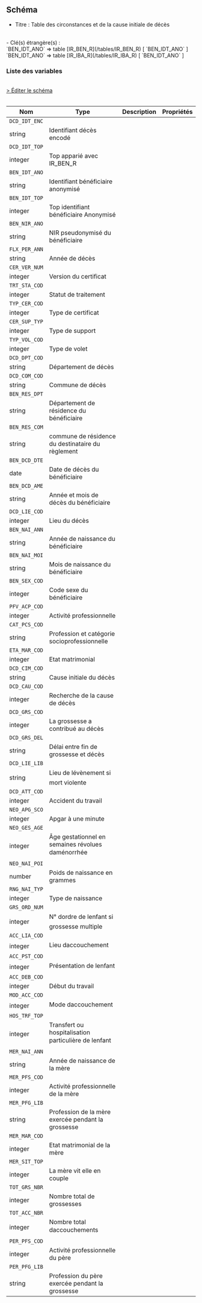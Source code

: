 ## Schéma

- Titre : Table des circonstances et de la cause initiale de décès
<br />
- Clé(s) étrangère(s) : <br />
`BEN_IDT_ANO` => table [IR_BEN_R](/tables/IR_BEN_R) [ `BEN_IDT_ANO` ]<br />
`BEN_IDT_ANO` => table [IR_IBA_R](/tables/IR_IBA_R) [ `BEN_IDT_ANO` ]<br />

### Liste des variables
<br />
<div>
    <a href="https://gitlab.com/healthdatahub/schema-snds/edit/master/schemas/Causes%20de%20d%C3%A9c%C3%A8s/KI_CCI_R.json"  
    arget="_blank" rel="noopener noreferrer">> Éditer le schéma</a>
    <OutboundLink />
</div>
<br />

Nom|Type|Description|Propriétés
-|-|-|-
`DCD_IDT_ENC`|
string|Identifiant décès encodé||
`DCD_IDT_TOP`|
integer|Top apparié avec IR_BEN_R||
`BEN_IDT_ANO`|
string|Identifiant bénéficiaire anonymisé||
`BEN_IDT_TOP`|
integer|Top identifiant bénéficiaire Anonymisé||
`BEN_NIR_ANO`|
string|NIR pseudonymisé du bénéficiaire||
`FLX_PER_ANN`|
string|Année de décès||
`CER_VER_NUM`|
integer|Version du certificat||
`TRT_STA_COD`|
integer|Statut de traitement||
`TYP_CER_COD`|
integer|Type de certificat||
`CER_SUP_TYP`|
integer|Type de support||
`TYP_VOL_COD`|
integer|Type de volet||
`DCD_DPT_COD`|
string|Département de décès||
`DCD_COM_COD`|
string|Commune de décès||
`BEN_RES_DPT`|
string|Département de résidence du bénéficiaire||
`BEN_RES_COM`|
string|commune de résidence du destinataire du règlement||
`BEN_DCD_DTE`|
date|Date de décès du bénéficiaire||
`BEN_DCD_AME`|
string|Année et mois de décès du bénéficiaire||
`DCD_LIE_COD`|
integer|Lieu du décès||
`BEN_NAI_ANN`|
string|Année de naissance du bénéficiaire||
`BEN_NAI_MOI`|
string|Mois de naissance du bénéficiaire||
`BEN_SEX_COD`|
integer|Code sexe du bénéficiaire||
`PFV_ACP_COD`|
integer|Activité professionnelle||
`CAT_PCS_COD`|
string|Profession et catégorie socioprofessionnelle||
`ETA_MAR_COD`|
integer|Etat matrimonial||
`DCD_CIM_COD`|
string|Cause initiale du décès||
`DCD_CAU_COD`|
integer|Recherche de la cause de décès||
`DCD_GRS_COD`|
integer|La grossesse a contribué au décès||
`DCD_GRS_DEL`|
string|Délai entre fin de grossesse et décès||
`DCD_LIE_LIB`|
string|Lieu de lévènement si mort violente||
`DCD_ATT_COD`|
integer|Accident du travail||
`NEO_APG_SCO`|
integer|Apgar à une minute||
`NEO_GES_AGE`|
integer|Âge gestationnel en semaines révolues daménorrhée||
`NEO_NAI_POI`|
number|Poids de naissance en grammes||
`RNG_NAI_TYP`|
integer|Type de naissance||
`GRS_ORD_NUM`|
integer|N° dordre de lenfant si grossesse multiple||
`ACC_LIA_COD`|
integer|Lieu daccouchement||
`ACC_PST_COD`|
integer|Présentation de lenfant||
`ACC_DEB_COD`|
integer|Début du travail||
`MOD_ACC_COD`|
integer|Mode daccouchement||
`HOS_TRF_TOP`|
integer|Transfert ou hospitalisation particulière de lenfant||
`MER_NAI_ANN`|
string|Année de naissance de la mère||
`MER_PFS_COD`|
integer|Activité professionnelle de la mère||
`MER_PFG_LIB`|
string|Profession de la mère exercée pendant la grossesse||
`MER_MAR_COD`|
integer|Etat matrimonial de la mère||
`MER_SIT_TOP`|
integer|La mère vit elle en couple||
`TOT_GRS_NBR`|
integer|Nombre total de grossesses||
`TOT_ACC_NBR`|
integer|Nombre total daccouchements||
`PER_PFS_COD`|
integer|Activité professionnelle du père||
`PER_PFG_LIB`|
string|Profession du père exercée pendant la grossesse||

